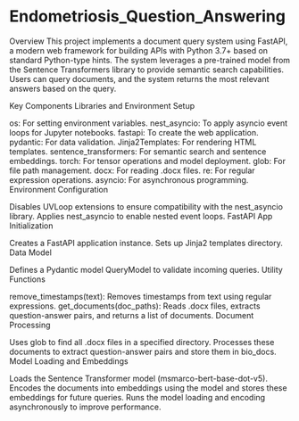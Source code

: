 # Endometriosis_Question_Answering
Overview
This project implements a document query system using FastAPI, a modern web framework for building APIs with Python 3.7+ based on standard Python-type hints. The system leverages a pre-trained model from the Sentence Transformers library to provide semantic search capabilities. Users can query documents, and the system returns the most relevant answers based on the query.

Key Components
Libraries and Environment Setup

os: For setting environment variables.
nest_asyncio: To apply asyncio event loops for Jupyter notebooks.
fastapi: To create the web application.
pydantic: For data validation.
Jinja2Templates: For rendering HTML templates.
sentence_transformers: For semantic search and sentence embeddings.
torch: For tensor operations and model deployment.
glob: For file path management.
docx: For reading .docx files.
re: For regular expression operations.
asyncio: For asynchronous programming.
Environment Configuration

Disables UVLoop extensions to ensure compatibility with the nest_asyncio library.
Applies nest_asyncio to enable nested event loops.
FastAPI App Initialization

Creates a FastAPI application instance.
Sets up Jinja2 templates directory.
Data Model

Defines a Pydantic model QueryModel to validate incoming queries.
Utility Functions

remove_timestamps(text): Removes timestamps from text using regular expressions.
get_documents(doc_paths): Reads .docx files, extracts question-answer pairs, and returns a list of documents.
Document Processing

Uses glob to find all .docx files in a specified directory.
Processes these documents to extract question-answer pairs and store them in bio_docs.
Model Loading and Embeddings

Loads the Sentence Transformer model (msmarco-bert-base-dot-v5).
Encodes the documents into embeddings using the model and stores these embeddings for future queries.
Runs the model loading and encoding asynchronously to improve performance.
